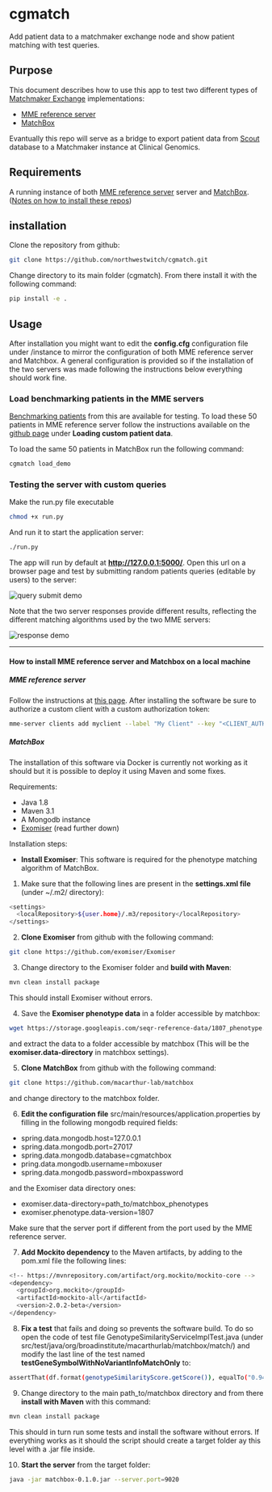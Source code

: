 # cgmatch
Add patient data to a matchmaker exchange node and show patient matching with test queries.

## Purpose
This document describes how to use this app to test two different types of [Matchmaker Exchange](https://www.matchmakerexchange.org) implementations:
* [MME reference server](https://github.com/MatchmakerExchange/reference-server)
* [MatchBox](https://github.com/macarthur-lab/matchbox)

Evantually this repo will serve as a bridge to export patient data from [Scout](https://github.com/Clinical-Genomics/scout) database to a Matchmaker instance at Clinical Genomics.

## Requirements
A running instance of both [MME reference server](https://github.com/MatchmakerExchange/reference-server) server and [MatchBox](https://github.com/macarthur-lab/matchbox).
([Notes on how to install these repos](#How-to-install-MME-reference-server-and-Matchbox-on-a-local-machine))

## installation
Clone the repository from github:
```sh
git clone https://github.com/northwestwitch/cgmatch.git
```
Change directory to its main folder (cgmatch). From there install it with the following command:
```sh
pip install -e .
```


## Usage
After installation you might want to edit the **config.cfg** configuration file under /instance to mirror the configuration of both MME reference server and Matchbox.
A general configuration is provided so if the installation of the two servers was made following the instructions below everything should work fine.

### Load benchmarking patients in the MME servers
[Benchmarking patients](https://github.com/ga4gh/mme-apis/tree/master/testing) from this are available for testing. To load these 50 patients in MME reference server follow the instructions available on the [github page](https://github.com/MatchmakerExchange/reference-server) under **Loading custom patient data**.

To load the same 50 patients in MatchBox run the following command:
```sh
cgmatch load_demo
```

### Testing the server with custom queries
Make the run.py file executable
```sh
chmod +x run.py
```
And run it to start the application server:
```sh
./run.py
```
The app will run by default at **http://127.0.0.1:5000/**.
Open this url on a browser page and test by submitting random patients queries (editable by users) to the server:

![query submit demo](img/test_query_form.png)


Note that the two server responses provide different results, reflecting the different matching algorithms used by the two MME servers:

![response demo](img/test_response.png)

******

#### How to install MME reference server and Matchbox on a local machine

##### MME reference server
Follow the instructions at [this page](https://github.com/MatchmakerExchange/reference-server). After installing the software be sure to authorize a custom client with a custom authorization token:
```sh
mme-server clients add myclient --label "My Client" --key "<CLIENT_AUTH_TOKEN>"
```


##### MatchBox
The installation of this software via Docker is currently not working as it should but it is possible to deploy it using Maven and some fixes.

Requirements:
* Java 1.8
* Maven 3.1
* A Mongodb instance
* [Exomiser](https://github.com/exomiser/Exomiser) (read further down)

Installation steps:
* **Install Exomiser**:
This software is required for the phenotype matching algorithm of MatchBox.
1. Make sure that the following lines are present in the **settings.xml file** (under ~/.m2/ directory):

```sh
<settings>
  <localRepository>${user.home}/.m3/repository</localRepository>
</settings>
```

2. **Clone Exomiser** from github with the following command:
```sh
git clone https://github.com/exomiser/Exomiser
```

3. Change directory to the Exomiser folder and **build with Maven**:
```sh
mvn clean install package
```
This should install Exomiser without errors.

4. Save the **Exomiser phenotype data** in a folder accessible by matchbox:
```sh
wget https://storage.googleapis.com/seqr-reference-data/1807_phenotype.tar.gz
```
and extract the data to a folder accessible by matchbox (This will be the **exomiser.data-directory** in matchbox settings).

5. **Clone MatchBox** from github with the following command:
```sh
git clone https://github.com/macarthur-lab/matchbox
```
and change directory to the matchbox folder.

6. **Edit the configuration file** src/main/resources/application.properties by filling in the following mongodb required fields:
* spring.data.mongodb.host=127.0.0.1
* spring.data.mongodb.port=27017
* spring.data.mongodb.database=cgmatchbox
* pring.data.mongodb.username=mboxuser
* spring.data.mongodb.password=mboxpassword

and the Exomiser data directory ones:
* exomiser.data-directory=path_to/matchbox_phenotypes
* exomiser.phenotype.data-version=1807

Make sure that the server port if different from the port used by the MME reference server.


7. **Add Mockito dependency** to the Maven artifacts, by adding to the pom.xml file the following lines:
```sh
<!-- https://mvnrepository.com/artifact/org.mockito/mockito-core -->
<dependency>
  <groupId>org.mockito</groupId>
  <artifactId>mockito-all</artifactId>
  <version>2.0.2-beta</version>
</dependency>
```

8. **Fix a test** that fails and doing so prevents the software build. To do so open the code of test file GenotypeSimilarityServiceImplTest.java (under src/test/java/org/broadinstitute/macarthurlab/matchbox/match/) and modify the last line of the test named **testGeneSymbolWithNoVariantInfoMatchOnly** to:
```sh
assertThat(df.format(genotypeSimilarityScore.getScore()), equalTo("0.94"));
```

9. Change directory to the main path_to/matchbox directory and from there **install with Maven** with this command:
```sh
mvn clean install package
```
This should in turn run some tests and install the software without errors. If everything works as it should the script should create a target folder ay this level with a .jar file inside.


10. **Start the server** from the target folder:
```sh
java -jar matchbox-0.1.0.jar --server.port=9020
```
